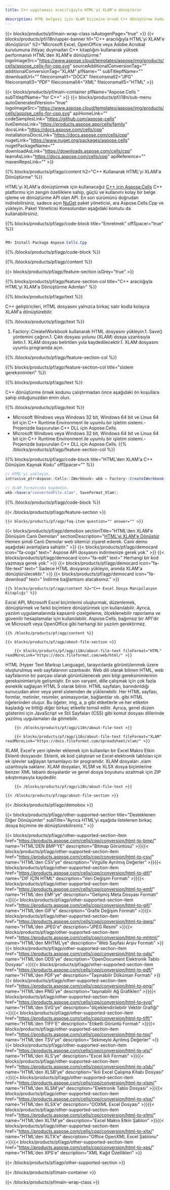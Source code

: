 ```yaml
---
title: C++ uygulaması aracılığıyla HTML'yi XLAM'a dönüştürün 

description: HTML belgesi için XLAM biçimine örnek C++ dönüştürme kodu. Programcılar, herhangi bir C++ Uygulamasında toplu HTML'den XLAM'e dönüştürme için bu kaynak kodunu kullanabilir.
---
```

{{< blocks/products/pf/main-wrap-class isAutogenPage="true" >}}
{{< blocks/products/pf/i18n/upper-banner h1="C++ aracılığıyla HTML\'yi XLAM\'e dönüştürün" h2="Microsoft Excel, OpenOffice veya Adobe Acrobat kurulumuna ihtiyaç duymadan C++ kitaplığını kullanarak yüksek performanslı HTML\'den XLAM\'e dönüştürme." logoImageSrc="https://www.aspose.cloud/templates/aspose/img/products/cells/aspose_cells-for-cpp.svg" sourceAdditionalConversionTag="" additionalConversionTag="XLAM" pfName="" subTitlepfName="" downloadUrl="" fileiconsmall1="DOCX" fileiconsmall2="JPG" fileiconsmall3="PDF" fileiconsmall4="XML" fileiconsmall5="HTML" >}}

{{< blocks/products/pf/main-container pfName="Aspose.Cells " subTitlepfName="for C++" >}}
{{< blocks/products/pf/i18n/sub-menu autoGeneratedVersion="true" logoImageSrc="https://www.aspose.cloud/templates/aspose/img/products/cells/aspose_cells-for-cpp.svg" apiHomeLink="" codeSamplesLink="https://github.com/aspose-cells" liveDemosLink="https://products.aspose.app/cells/family" docsLink="https://docs.aspose.com/cells/cpp" installationsDocsLink="https://docs.aspose.com/cells/cpp" nugetLink="https://www.nuget.org/packages/aspose.cells" nugetPackageName="" downloadAsLink="https://downloads.aspose.com/cells/cpp" learnAsLink="https://docs.aspose.com/cells/cpp" apiReference="" mavenRepoLink="" >}}

{{% blocks/products/pf/agp/content h2="C++ Kullanarak HTML\'yi XLAM\'a Dönüştürme" %}}

 HTML'yi XLAM'a dönüştürmek için kullanacağız
 [C++ için Aspose.Cells](https://products.aspose.com/cells/cpp) 
 C++ platformu için zengin özelliklere sahip, güçlü ve kullanımı kolay bir belge işleme ve dönüştürme API olan API. En son sürümünü doğrudan indirebilirsiniz, sadece açın
 [NuGet](https://www.nuget.org/packages/aspose.cells) 
 paket yöneticisi, ara
 Aspose.Cells.Cpp 
 ve yükleyin. Paket Yöneticisi Konsolundan aşağıdaki komutu da kullanabilirsiniz.

{{% blocks/products/pf/agp/code-block title="Emretmek" offSpacer="true" %}}

```cs

PM> Install-Package Aspose.Cells.Cpp


```

{{% /blocks/products/pf/agp/code-block %}}

{{% /blocks/products/pf/agp/content %}}

{{< blocks/products/pf/agp/feature-section isGrey="true" >}}

{{% blocks/products/pf/agp/feature-section-col title="C++ aracılığıyla HTML\'yi XLAM\'a Dönüştürme Adımları" %}}

{{% blocks/products/pf/agp/text %}}

 C++ geliştiricileri, HTML dosyasını yalnızca birkaç satır kodla kolayca XLAM'a dönüştürebilir.

{{% /blocks/products/pf/agp/text %}}

1. Factory::CreateIWorkbook kullanarak HTML dosyasını yükleyin.1. Save() yöntemini çağırın.1. Çıktı dosyası yolunu (XLAM) dosya uzantısıyla iletin.1. XLAM dosyası belirtilen yola kaydedilecektir.1. XLAM dosyasını uyumlu programda açın.

{{% /blocks/products/pf/agp/feature-section-col %}}

{{% blocks/products/pf/agp/feature-section-col title="sistem gereksinimleri" %}}

{{% blocks/products/pf/agp/text %}}

 C++ dönüştürme örnek kodunu çalıştırmadan önce aşağıdaki ön koşullara sahip olduğunuzdan emin olun.

{{% /blocks/products/pf/agp/text %}}

- Microsoft Windows veya Windows 32 bit, Windows 64 bit ve Linux 64 bit için C++ Runtime Environment ile uyumlu bir işletim sistemi.- Projenizde başvurulan C++ DLL için Aspose.Cells.
- Microsoft Windows veya Windows 32 bit, Windows 64 bit ve Linux 64 bit için C++ Runtime Environment ile uyumlu bir işletim sistemi.- Projenizde başvurulan C++ DLL için Aspose.Cells.
{{% /blocks/products/pf/agp/feature-section-col %}}

{{% blocks/products/pf/agp/code-block title="HTML\'den XLAM\'a C++ Dönüşüm Kaynak Kodu" offSpacer="" %}}

```cs
// HTML'yi yükleyin.
intrusive_ptr<Aspose::Cells::IWorkbook> wkb = Factory::CreateIWorkbook(u"sourceFile.html");

// XLAM formatında kaydedin.
wkb->Save(u"convertedFile.xlam", SaveFormat_Xlam);


```

{{% /blocks/products/pf/agp/code-block %}}

{{< /blocks/products/pf/agp/feature-section >}}

    {{< blocks/products/pf/agp/faq-item question="" answer="" >}}
 

<!-- aboutfile Starts -->

{{< blocks/products/pf/agp/demobox sectionTitle="HTML\'den XLAM\'e Dönüşüm Canlı Demoları" sectionDescription="[HTML\'yi XLAM\'e Dönüştür](https://products.aspose.app/cells/conversion/html-to-xlam) Hemen şimdi Canlı Demolar web sitemizi ziyaret ederek. Canlı demo aşağıdaki avantajlara sahiptir." >}}
        {{< blocks/products/pf/agp/democard icon="fa-cogs" text=" Aspose API dosyasını indirmenize gerek yok." >}}
        {{< blocks/products/pf/agp/democard icon="fa-edit" text=" Herhangi bir kod yazmaya gerek yok." >}}
        {{< blocks/products/pf/agp/democard icon="fa-file-text" text=" Sadece HTML dosyanızı yükleyin, anında XLAM\'a dönüştürülecektir." >}}
        {{< blocks/products/pf/agp/democard icon="fa-download" text=" İndirme bağlantısını alacaksınız." >}}

    {{% blocks/products/pf/agp/content h2="C++ Excel Dosya Manipülasyon Kitaplığı" %}}

 Excel API, Microsoft Excel biçimlerini oluşturmak, düzenlemek, dönüştürmek ve farklı biçimlere dönüştürmek için kullanılabilir. Ayrıca, yazılım uygulamalarında kapsamlı çizelgeleme, ölçeklenebilir raporlama ve güvenilir hesaplamalar için kullanılabilir. Aspose.Cells, bağımsız bir API'dir ve Microsoft veya OpenOffice gibi herhangi bir yazılım gerektirmez.  



    {{% /blocks/products/pf/agp/content %}}

    {{< blocks/products/pf/agp/about-file-section >}}

        {{< blocks/products/pf/agp/i18n/about-file-text fileFormat="HTML" readMoreLink="https://docs.fileformat.com/web/html/" >}}

HTML (Hyper Text Markup Language), tarayıcılarda görüntülenmek üzere oluşturulmuş web sayfalarının uzantısıdır. Web dili olarak bilinen HTML, web sayfalarının bir parçası olarak görüntülenecek yeni bilgi gereksinimlerinin gereksinimleriyle gelişmiştir. En son varyant, dille çalışmak için çok fazla esneklik sağlayan HTML 5 olarak bilinir. HTML sayfaları, barındırıldığı sunucudan alınır veya yerel sistemden de yüklenebilir. Her HTML sayfası, formlar, metinler, resimler, animasyonlar, bağlantılar vb. gibi HTML öğelerinden oluşur. Bu öğeler, img, a, p gibi etiketlerle ve her etiketin başladığı ve bittiği diğer birkaç etiketle temsil edilir. Ayrıca, genel düzen gösterimi için JavaScript ve Stil Sayfaları (CSS) gibi komut dosyası dillerinde yazılmış uygulamaları da gömebilir.

        {{< /blocks/products/pf/agp/i18n/about-file-text >}}

        {{< blocks/products/pf/agp/i18n/about-file-text fileFormat="XLAM" readMoreLink="https://docs.fileformat.com/spreadsheet/xlam/" >}}

XLAM, Excel'e yeni işlevler eklemek için kullanılan bir Excel Makro Etkin Eklenti dosyasıdır. Eklenti, ek kod çalıştıran ve Excel elektronik tabloları için ek işlevler sağlayan tamamlayıcı bir programdır. XLAM dosyaları .xlam uzantısıyla saklanır. XLAM dosyaları, XLSM ve XLSX dosya biçimlerine benzer XML tabanlı dosyalardır ve genel dosya boyutunu azaltmak için ZIP sıkıştırmasıyla kaydedilir.

        {{< /blocks/products/pf/agp/i18n/about-file-text >}}

    {{< /blocks/products/pf/agp/about-file-section >}}

{{< /blocks/products/pf/agp/demobox >}}

<!-- aboutfile Ends -->

{{< blocks/products/pf/agp/other-supported-section title="Desteklenen Diğer Dönüşümler" subTitle="Ayrıca HTML\'yi aşağıda listelenen birkaç dosya biçimine de dönüştürebilirsiniz." >}}

{{< blocks/products/pf/agp/other-supported-section-item href="https://products.aspose.com/cells/cpp/conversion/html-to-bmp/" name="HTML\'DEN BMP\'YE" description="Bitmap Görüntüsü" >}}{{< blocks/products/pf/agp/other-supported-section-item href="https://products.aspose.com/cells/cpp/conversion/html-to-csv/" name="HTML\'den CSV\'ye" description="Virgülle Ayrılmış Değerler" >}}{{< blocks/products/pf/agp/other-supported-section-item href="https://products.aspose.com/cells/cpp/conversion/html-to-dif/" name="DIF İÇİN HTML" description="Veri Değişim Formatı" >}}{{< blocks/products/pf/agp/other-supported-section-item href="https://products.aspose.com/cells/cpp/conversion/html-to-emf/" name="HTML\'den EMF\'ye" description="Gelişmiş Meta Dosyası Formatı" >}}{{< blocks/products/pf/agp/other-supported-section-item href="https://products.aspose.com/cells/cpp/conversion/html-to-gif/" name="HTML\'den GIF\'e" description="Grafik Değişim Formatı" >}}{{< blocks/products/pf/agp/other-supported-section-item href="https://products.aspose.com/cells/cpp/conversion/html-to-jpeg/" name="HTML\'den JPEG\'e" description="JPEG Resmi" >}}{{< blocks/products/pf/agp/other-supported-section-item href="https://products.aspose.com/cells/cpp/conversion/html-to-mhtml/" name="HTML\'den MHTML\'ye" description="Web Sayfası Arşiv Formatı" >}}{{< blocks/products/pf/agp/other-supported-section-item href="https://products.aspose.com/cells/cpp/conversion/html-to-ods/" name="HTML\'den ODS\'ye" description="OpenDocument Elektronik Tablo Dosyası" >}}{{< blocks/products/pf/agp/other-supported-section-item href="https://products.aspose.com/cells/cpp/conversion/html-to-pdf/" name="HTML\'den PDF\'ye" description="Taşınabilir Döküman Formatı" >}}{{< blocks/products/pf/agp/other-supported-section-item href="https://products.aspose.com/cells/cpp/conversion/html-to-png/" name="HTML\'den PNG\'ye" description="taşınabilir Ağ Grafikleri" >}}{{< blocks/products/pf/agp/other-supported-section-item href="https://products.aspose.com/cells/cpp/conversion/html-to-svg/" name="HTML\'den SVG\'ye" description="ölçeklendirilebilir Vektör Grafiği" >}}{{< blocks/products/pf/agp/other-supported-section-item href="https://products.aspose.com/cells/cpp/conversion/html-to-tiff/" name="HTML\'den TIFF\'E" description="Etiketli Görüntü Formatı" >}}{{< blocks/products/pf/agp/other-supported-section-item href="https://products.aspose.com/cells/cpp/conversion/html-to-tsv/" name="HTML\'den TSV\'ye" description="Sekmeyle Ayrılmış Değerler" >}}{{< blocks/products/pf/agp/other-supported-section-item href="https://products.aspose.com/cells/cpp/conversion/html-to-xls/" name="HTML\'den XLS\'ye" description="Excel İkili Formatı" >}}{{< blocks/products/pf/agp/other-supported-section-item href="https://products.aspose.com/cells/cpp/conversion/html-to-xlsb/" name="HTML\'den XLSB\'ye" description="İkili Excel Çalışma Kitabı Dosyası" >}}{{< blocks/products/pf/agp/other-supported-section-item href="https://products.aspose.com/cells/cpp/conversion/html-to-xlsm/" name="HTML\'den XLSM\'ye" description="Elektronik Tablo Dosyası" >}}{{< blocks/products/pf/agp/other-supported-section-item href="https://products.aspose.com/cells/cpp/conversion/html-to-xlsx/" name="HTML\'den XLSX\'e" description="OOXML Excel Dosyası" >}}{{< blocks/products/pf/agp/other-supported-section-item href="https://products.aspose.com/cells/cpp/conversion/html-to-xltm/" name="HTML\'den XLTM\'ye" description="Excel Makro Etkin Şablon" >}}{{< blocks/products/pf/agp/other-supported-section-item href="https://products.aspose.com/cells/cpp/conversion/html-to-xltx/" name="HTML\'den XLTX\'e" description="Office OpenXML Excel Şablonu" >}}{{< blocks/products/pf/agp/other-supported-section-item href="https://products.aspose.com/cells/cpp/conversion/html-to-xps/" name="HTML\'den XPS\'e" description="XML Kağıt Özellikleri" >}}

{{< /blocks/products/pf/agp/other-supported-section >}}

{{< /blocks/products/pf/main-container >}}
    
{{< /blocks/products/pf/main-wrap-class >}}
